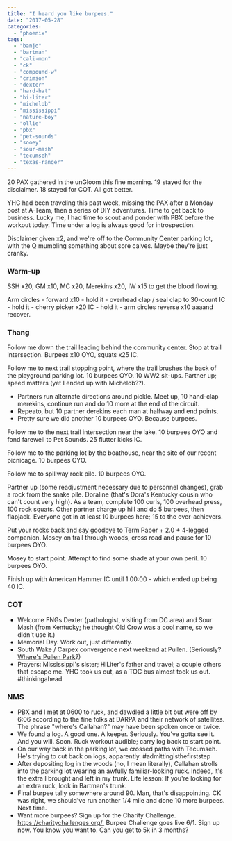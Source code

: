 ```yaml
---
title: "I heard you like burpees."
date: "2017-05-28"
categories: 
  - "phoenix"
tags: 
  - "banjo"
  - "bartman"
  - "cali-mon"
  - "ck"
  - "compound-w"
  - "crimson"
  - "dexter"
  - "hard-hat"
  - "hi-liter"
  - "michelob"
  - "mississippi"
  - "nature-boy"
  - "ollie"
  - "pbx"
  - "pet-sounds"
  - "sooey"
  - "sour-mash"
  - "tecumseh"
  - "texas-ranger"
---
```


20 PAX gathered in the unGloom this fine morning. 19 stayed for the disclaimer. 18 stayed for COT. All got better.

YHC had been traveling this past week, missing the PAX after a Monday post at A-Team, then a series of DIY adventures. Time to get back to business. Lucky me, I had time to scout and ponder with PBX before the workout today. Time under a log is always good for introspection.

Disclaimer given x2, and we're off to the Community Center parking lot, with the Q mumbling something about sore calves. Maybe they're just cranky.

### Warm-up

SSH x20, GM x10, MC x20, Merekins x20, IW x15 to get the blood flowing.

Arm circles - forward x10 - hold it - overhead clap / seal clap to 30-count IC - hold it - cherry picker x20 IC - hold it - arm circles reverse x10 aaaand recover.

### Thang

Follow me down the trail leading behind the community center. Stop at trail intersection. Burpees x10 OYO, squats x25 IC.

Follow me to next trail stopping point, where the trail brushes the back of the playground parking lot. 10 burpees OYO. 10 WW2 sit-ups. Partner up; speed matters (yet I ended up with Michelob??).

- Partners run alternate directions around pickle. Meet up, 10 hand-clap merekins, continue run and do 10 more at the end of the circuit.
- Repeato, but 10 partner derekins each man at halfway and end points.
- Pretty sure we did another 10 burpees OYO. Because burpees.

Follow me to the next trail intersection near the lake. 10 burpees OYO and fond farewell to Pet Sounds. 25 flutter kicks IC.

Follow me to the parking lot by the boathouse, near the site of our recent picnicage. 10 burpees OYO.

Follow me to spillway rock pile. 10 burpees OYO.

Partner up (some readjustment necessary due to personnel changes), grab a rock from the snake pile. Doraline (that's Dora's Kentucky cousin who can't count very high). As a team, complete 100 curls, 100 overhead press, 100 rock squats. Other partner charge up hill and do 5 burpees, then flapjack. Everyone got in at least 10 burpees here; 15 to the over-achievers.

Put your rocks back and say goodbye to Term Paper + 2.0 + 4-legged companion. Mosey on trail through woods, cross road and pause for 10 burpees OYO.

Mosey to start point. Attempt to find some shade at your own peril. 10 burpees OYO.

Finish up with American Hammer IC until 1:00:00 - which ended up being 40 IC.

### COT

- Welcome FNGs Dexter (pathologist, visiting from DC area) and Sour Mash (from Kentucky; he thought Old Crow was a cool name, so we didn't use it.)
- Memorial Day. Work out, just differently.
- South Wake / Carpex convergence next weekend at Pullen. (Seriously? [Where's Pullen Park](http://lmgtfy.com/?q=pullen+park)?)
- Prayers: Mississippi's sister; HiLiter's father and travel; a couple others that escape me. YHC took us out, as a TOC bus almost took us out. #thinkingahead

### NMS

- PBX and I met at 0600 to ruck, and dawdled a little bit but were off by 6:06 according to the fine folks at DARPA and their network of satellites. The phrase "where's Callahan?" may have been spoken once or twice.
- We found a log. A good one. A keeper. Seriously. You've gotta see it. And you will. Soon. Ruck workout audible; carry log back to start point.
- On our way back in the parking lot, we crossed paths with Tecumseh. He's trying to cut back on logs, apparently. #admittingisthefirststep
- After depositing log in the woods (no, I mean literally), Callahan strolls into the parking lot wearing an awfully familiar-looking ruck. Indeed, it's the extra I brought and left in my trunk. Life lesson: If you're looking for an extra ruck, look in Bartman's trunk.
- Final burpee tally somewhere around 90. Man, that's disappointing. CK was right, we should've run another 1/4 mile and done 10 more burpees. Next time.
- Want more burpees? Sign up for the Charity Challenge. https://charitychallenges.org/  Burpee Challenge goes live 6/1. Sign up now. You know you want to. Can you get to 5k in 3 months?
